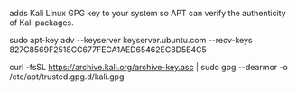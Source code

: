 adds Kali Linux GPG key to your system so APT can verify the authenticity of Kali packages.

sudo apt-key adv --keyserver keyserver.ubuntu.com --recv-keys 827C8569F2518CC677FECA1AED65462EC8D5E4C5

curl -fsSL https://archive.kali.org/archive-key.asc | sudo gpg --dearmor -o /etc/apt/trusted.gpg.d/kali.gpg
